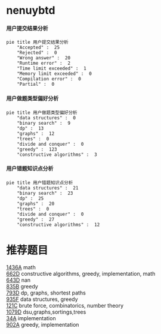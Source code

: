 # nenuybtd

<!-- tabs:start -->



#### **用户提交结果分析**

```mermaid
pie title 用户提交结果分析
    "Accepted" :  25
    "Rejected" :  0
    "Wrong answer" :  20
    "Runtime error" :  2
    "Time limit exceeded" :  1
    "Memory limit exceeded" :  0
    "Compilation error" :  0
    "Partial" :  0
```

#### **用户做题类型偏好分析**

```mermaid
pie title 用户做题类型偏好分析
    "data structures" :  0
    "binary search" :  9
    "dp" :  13
    "graphs" :  12
    "trees" :  0
    "divide and conquer" :  0
    "greedy" :  123
    "constructive algorithms" :  3
```
#### **用户错题知识点分析**

```mermaid
pie title 用户错题知识点分析
    "data structures" :  21
    "binary search" :  23
    "dp" :  25
    "graphs" :  20
    "trees" :  0
    "divide and conquer" :  0
    "greedy" :  27
    "constructive algorithms" :  12
```



<!-- tabs:end -->
# 推荐题目
[1436A](https://codeforces.com/contest/1436/problem/A)		math		  
[662D](https://codeforces.com/contest/662/problem/D)		constructive algorithms,
                        greedy,
                        implementation,
                        math		  
[643D](https://codeforces.com/contest/643/problem/D)		nan		  
[835B](https://codeforces.com/contest/835/problem/B)		greedy		  
[793D](https://codeforces.com/contest/793/problem/D)		dp,
                        graphs,
                        shortest paths		  
[935F](https://codeforces.com/contest/935/problem/F)		data structures,
                        greedy		  
[121C](https://codeforces.com/contest/121/problem/C)		brute force,
                        combinatorics,
                        number theory		  
[1079D](https://codeforces.com/contest/1079/problem/D)		dsu,graphs,sortings,trees		  
[34A](https://codeforces.com/contest/34/problem/A)		implementation		  
[902A](https://codeforces.com/contest/902/problem/A)		greedy,
                        implementation		  

